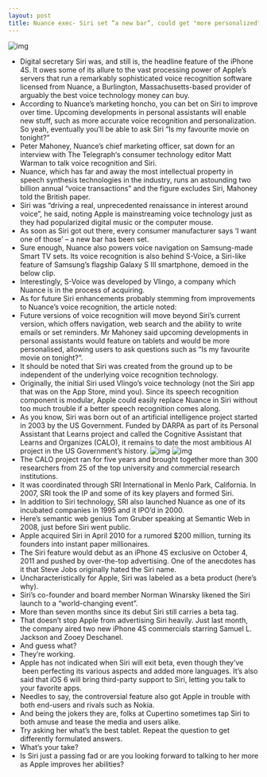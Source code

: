 ```yaml
---
layout: post
title: Nuance exec- Siri set “a new bar”, could get "more personalized"
---
```

![img](http://media.idownloadblog.com/wp-content/uploads/2012/05/Siri-promo-video-Woman-asks-for-weather.jpeg)
* Digital secretary Siri was, and still is, the headline feature of the iPhone 4S. It owes some of its allure to the vast processing power of Apple’s servers that run a remarkably sophisticated voice recognition software licensed from Nuance, a Burlington, Massachusetts-based provider of arguably the best voice technology money can buy.
* According to Nuance’s marketing honcho, you can bet on Siri to improve over time. Upcoming developments in personal assistants will enable new stuff, such as more accurate voice recognition and personalization. So yeah, eventually you’ll be able to ask Siri “Is my favourite movie on tonight?”
* Peter Mahoney, Nuance’s chief marketing officer, sat down for an interview with The Telegraph‘s consumer technology editor Matt Warman to talk voice recognition and Siri.
* Nuance, which has far and away the most intellectual property in speech synthesis technologies in the industry, runs an astounding two billion annual “voice transactions” and the figure excludes Siri, Mahoney told the British paper.
* Siri was “driving a real, unprecedented renaissance in interest around voice”, he said, noting Apple is mainstreaming voice technology just as they had popularized digital music or the computer mouse.
* As soon as Siri got out there, every consumer manufacturer says ‘I want one of those’ – a new bar has been set.
* Sure enough, Nuance also powers voice navigation on Samsung-made Smart TV sets. Its voice recognition is also behind S-Voice, a Siri-like feature of Samsung’s flagship Galaxy S III smartphone, demoed in the below clip.
* Interestingly, S-Voice was developed by Vlingo, a company which Nuance is in the process of acquiring.
* As for future Siri enhancements probably stemming from improvements to Nuance’s voice recognition, the article noted:
* Future versions of voice recognition will move beyond Siri’s current version, which offers navigation, web search and the ability to write emails or set reminders. Mr Mahoney said upcoming developments in personal assistants would feature on tablets and would be more personalised, allowing users to ask questions such as “Is my favourite movie on tonight?”.
* It should be noted that Siri was created from the ground up to be independent of the underlying voice recognition technology.
* Originally, the initial Siri used Vlingo’s voice technology (not the Siri app that was on the App Store, mind you). Since its speech recognition component is modular, Apple could easily replace Nuance in Siri without too much trouble if a better speech recognition comes along.
* As you know, Siri was born out of an artificial intelligence project started in 2003 by the US Government. Funded by DARPA as part of its Personal Assistant that Learns project and called the Cognitive Assistant that Learns and Organizes (CALO), it remains to date the most ambitious AI project in the US Government’s history.
![img](http://media.idownloadblog.com/wp-content/uploads/2012/05/Siri-best-tablet-ever-001.jpg)
![img](http://media.idownloadblog.com/wp-content/uploads/2012/05/Siri-best-tablet-ever-002.jpg)
* The CALO project ran for five years and brought together more than 300 researchers from 25 of the top university and commercial research institutions.
* It was coordinated through SRI International in Menlo Park, California. In 2007, SRI took the IP and some of its key players and formed Siri.
* In addition to Siri technology, SRI also launched Nuance as one of its incubated companies in 1995 and it IPO’d in 2000.
* Here’s semantic web genius Tom Gruber speaking at Semantic Web in 2008, just before Siri went public.
* Apple acquired Siri in April 2010 for a rumored $200 million, turning its founders into instant paper millionaires.
* The Siri feature would debut as an iPhone 4S exclusive on October 4, 2011 and pushed by over-the-top advertising. One of the anecdotes has it that Steve Jobs originally hated the Siri name.
* Uncharacteristically for Apple, Siri was labeled as a beta product (here’s why).
* Siri’s co-founder and board member Norman Winarsky likened the Siri launch to a “world-changing event”.
* More than seven months since its debut Siri still carries a beta tag.
* That doesn’t stop Apple from advertising Siri heavily. Just last month, the company aired two new iPhone 4S commercials starring Samuel L. Jackson and Zooey Deschanel.
* And guess what?
* They’re working.
* Apple has not indicated when Siri will exit beta, even though they’ve  been perfecting its various aspects and added more languages. It’s also said that iOS 6 will bring third-party support to Siri, letting you talk to your favorite apps.
* Needles to say, the controversial feature also got Apple in trouble with both end-users and rivals such as Nokia.
* And being the jokers they are, folks at Cupertino sometimes tap Siri to both amuse and tease the media and users alike.
* Try asking her what’s the best tablet. Repeat the question to get differently formulated answers.
* What’s your take?
* Is Siri just a passing fad or are you looking forward to talking to her more as Apple improves her abilities?


